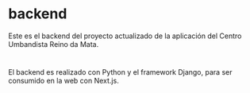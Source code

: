 # backend
Este es el backend del proyecto actualizado de la aplicación del Centro Umbandista Reino da Mata.
#
El backend es realizado con Python y el framework Django, para ser consumido en la web con Next.js.
